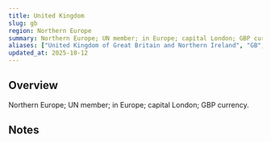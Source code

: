 ```yaml
---
title: United Kingdom
slug: gb
region: Northern Europe
summary: Northern Europe; UN member; in Europe; capital London; GBP currency.
aliases: ["United Kingdom of Great Britain and Northern Ireland", "GB", "UK"]
updated_at: 2025-10-12
---
```


## Overview

Northern Europe; UN member; in Europe; capital London; GBP currency.

## Notes

<!-- Add your first note below -->
